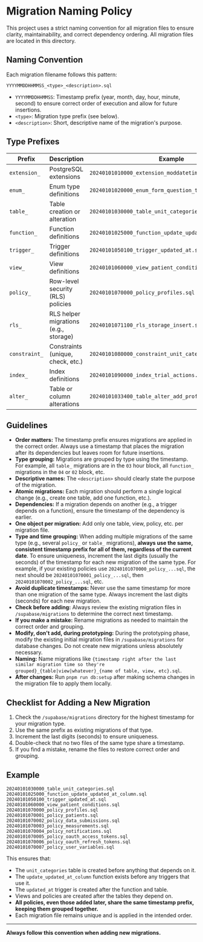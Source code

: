 # Migration Naming Policy

This project uses a strict naming convention for all migration files to ensure clarity, maintainability, and correct dependency ordering. All migration files are located in this directory.

## Naming Convention

Each migration filename follows this pattern:

```
YYYYMMDDHHMMSS_<type>_<description>.sql
```

- `YYYYMMDDHHMMSS`: Timestamp prefix (year, month, day, hour, minute, second) to ensure correct order of execution and allow for future insertions.
- `<type>`: Migration type prefix (see below).
- `<description>`: Short, descriptive name of the migration's purpose.

## Type Prefixes

| Prefix         | Description                                 | Example                                      |
|---------------|---------------------------------------------|----------------------------------------------|
| `extension_`  | PostgreSQL extensions                       | `20240101010000_extension_moddatetime.sql`   |
| `enum_`       | Enum type definitions                       | `20240101020000_enum_form_question_type.sql` |
| `table_`      | Table creation or alteration                 | `20240101030000_table_unit_categories.sql`   |
| `function_`   | Function definitions                        | `20240101025000_function_update_updated_at_column.sql` |
| `trigger_`    | Trigger definitions                         | `20240101050100_trigger_updated_at.sql`      |
| `view_`       | View definitions                            | `20240101060000_view_patient_conditions.sql` |
| `policy_`     | Row-level security (RLS) policies           | `20240101070000_policy_profiles.sql`         |
| `rls_`        | RLS helper migrations (e.g., storage)        | `20240101071100_rls_storage_insert.sql`      |
| `constraint_` | Constraints (unique, check, etc.)           | `20240101080000_constraint_unit_category_base_unit.sql` |
| `index_`      | Index definitions                           | `20240101090000_index_trial_actions.sql`     |
| `alter_`      | Table or column alterations                  | `20240101033400_table_alter_add_profile_timezone.sql` |

## Guidelines

- **Order matters:** The timestamp prefix ensures migrations are applied in the correct order. Always use a timestamp that places the migration after its dependencies but leaves room for future insertions.
- **Type grouping:** Migrations are grouped by type using the timestamp. For example, all `table_` migrations are in the `03` hour block, all `function_` migrations in the `04` or `02` block, etc.
- **Descriptive names:** The `<description>` should clearly state the purpose of the migration.
- **Atomic migrations:** Each migration should perform a single logical change (e.g., create one table, add one function, etc.).
- **Dependencies:** If a migration depends on another (e.g., a trigger depends on a function), ensure the timestamp of the dependency is earlier.
- **One object per migration:** Add only one table, view, policy, etc. per migration file.
- **Type and time grouping:** When adding multiple migrations of the same type (e.g., several `policy_` or `table_` migrations), **always use the same, consistent timestamp prefix for all of them, regardless of the current date**. To ensure uniqueness, increment the last digits (usually the seconds) of the timestamp for each new migration of the same type. For example, if your existing policies use `20240101070000_policy_...sql`, the next should be `20240101070001_policy_...sql`, then `20240101070002_policy_...sql`, etc.
- **Avoid duplicate timestamps:** Never use the same timestamp for more than one migration of the same type. Always increment the last digits (seconds) for each new migration.
- **Check before adding:** Always review the existing migration files in `/supabase/migrations` to determine the correct next timestamp.
- **If you make a mistake:** Rename migrations as needed to maintain the correct order and grouping.
- **Modify, don't add, during prototyping:** During the prototyping phase, modify the existing initial migration files in `/supabase/migrations` for database changes. Do not create new migrations unless absolutely necessary.
- **Naming:** Name migrations like `{timestamp right after the last similar migration time so they're grouped}_{table|view|whatever}_{name of table, view, etc}.sql`.
- **After changes:** Run `pnpm run db:setup` after making schema changes in the migration file to apply them locally.

## Checklist for Adding a New Migration

1. Check the `/supabase/migrations` directory for the highest timestamp for your migration type.
2. Use the same prefix as existing migrations of that type.
3. Increment the last digits (seconds) to ensure uniqueness.
4. Double-check that no two files of the same type share a timestamp.
5. If you find a mistake, rename the files to restore correct order and grouping.

## Example

```
20240101030000_table_unit_categories.sql
20240101025000_function_update_updated_at_column.sql
20240101050100_trigger_updated_at.sql
20240101060000_view_patient_conditions.sql
20240101070000_policy_profiles.sql
20240101070001_policy_patients.sql
20240101070002_policy_data_submissions.sql
20240101070003_policy_measurements.sql
20240101070004_policy_notifications.sql
20240101070005_policy_oauth_access_tokens.sql
20240101070006_policy_oauth_refresh_tokens.sql
20240101070007_policy_user_variables.sql
```

This ensures that:
- The `unit_categories` table is created before anything that depends on it.
- The `update_updated_at_column` function exists before any triggers that use it.
- The `updated_at` trigger is created after the function and table.
- Views and policies are created after the tables they depend on.
- **All policies, even those added later, share the same timestamp prefix, keeping them grouped together.**
- Each migration file remains unique and is applied in the intended order.

---

**Always follow this convention when adding new migrations.** 